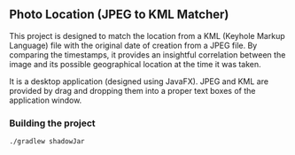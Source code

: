 ## Photo Location (JPEG to KML Matcher)
This project is designed to match the location from a KML (Keyhole Markup Language)
file with the original date of creation from a JPEG file.
By comparing the timestamps, it provides an insightful correlation between the image and
its possible geographical location at the time it was taken.

It is a desktop application (designed using JavaFX). JPEG and KML are provided by drag and dropping
them into a proper text boxes of the application window.

### Building the project
```
./gradlew shadowJar
```
